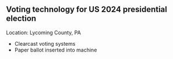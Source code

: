 ## Voting technology for US 2024 presidential election
Location: Lycoming County, PA

- Clearcast voting systems
- Paper ballot inserted into machine
